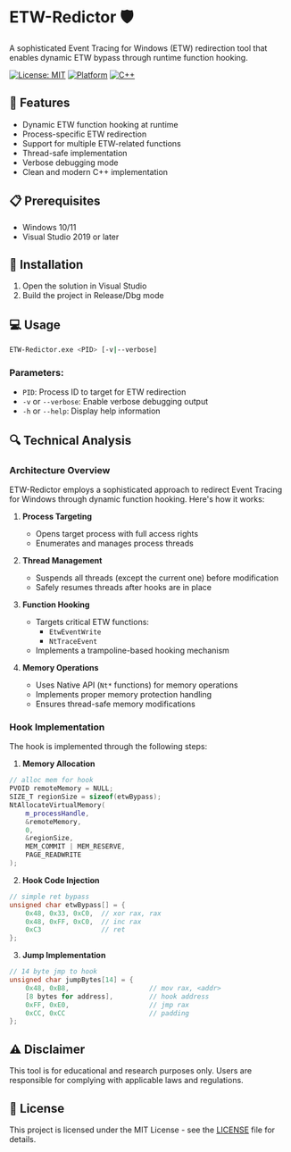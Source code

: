 # ETW-Redictor 🛡️

A sophisticated Event Tracing for Windows (ETW) redirection tool that enables dynamic ETW bypass through runtime function hooking.

[![License: MIT](https://img.shields.io/badge/License-MIT-yellow.svg)](https://opensource.org/licenses/MIT)
[![Platform](https://img.shields.io/badge/platform-windows-blue.svg)](https://www.microsoft.com/en-us/windows)
[![C++](https://img.shields.io/badge/language-C++-blue.svg)](https://isocpp.org/)

## 🚀 Features

- Dynamic ETW function hooking at runtime
- Process-specific ETW redirection
- Support for multiple ETW-related functions
- Thread-safe implementation
- Verbose debugging mode
- Clean and modern C++ implementation

## 📋 Prerequisites

- Windows 10/11
- Visual Studio 2019 or later

## 🔧 Installation

1. Open the solution in Visual Studio
2. Build the project in Release/Dbg mode

## 💻 Usage

```bash
ETW-Redictor.exe <PID> [-v|--verbose]
```

### Parameters:
- `PID`: Process ID to target for ETW redirection
- `-v` or `--verbose`: Enable verbose debugging output
- `-h` or `--help`: Display help information

## 🔍 Technical Analysis

### Architecture Overview

ETW-Redictor employs a sophisticated approach to redirect Event Tracing for Windows through dynamic function hooking. Here's how it works:

1. **Process Targeting**
   - Opens target process with full access rights
   - Enumerates and manages process threads

2. **Thread Management**
   - Suspends all threads (except the current one) before modification
   - Safely resumes threads after hooks are in place

3. **Function Hooking**
   - Targets critical ETW functions:
     - `EtwEventWrite`
     - `NtTraceEvent`
   - Implements a trampoline-based hooking mechanism

4. **Memory Operations**
   - Uses Native API (`Nt*` functions) for memory operations
   - Implements proper memory protection handling
   - Ensures thread-safe memory modifications

### Hook Implementation

The hook is implemented through the following steps:

1. **Memory Allocation**
```cpp
// alloc mem for hook
PVOID remoteMemory = NULL;
SIZE_T regionSize = sizeof(etwBypass);
NtAllocateVirtualMemory(
    m_processHandle,
    &remoteMemory,
    0,
    &regionSize,
    MEM_COMMIT | MEM_RESERVE,
    PAGE_READWRITE
);
```

2. **Hook Code Injection**
```cpp
// simple ret bypass
unsigned char etwBypass[] = {
    0x48, 0x33, 0xC0,  // xor rax, rax
    0x48, 0xFF, 0xC0,  // inc rax 
    0xC3               // ret
};
```

3. **Jump Implementation**
```cpp
// 14 byte jmp to hook
unsigned char jumpBytes[14] = {
    0x48, 0xB8,                    // mov rax, <addr>
    [8 bytes for address],         // hook address
    0xFF, 0xE0,                    // jmp rax
    0xCC, 0xCC                     // padding
};
```

## ⚠️ Disclaimer

This tool is for educational and research purposes only. Users are responsible for complying with applicable laws and regulations.

## 📄 License

This project is licensed under the MIT License - see the [LICENSE](LICENSE) file for details.
